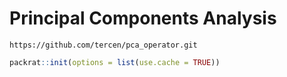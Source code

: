 # Principal Components Analysis

```
https://github.com/tercen/pca_operator.git
```

```R
packrat::init(options = list(use.cache = TRUE))
```
 

